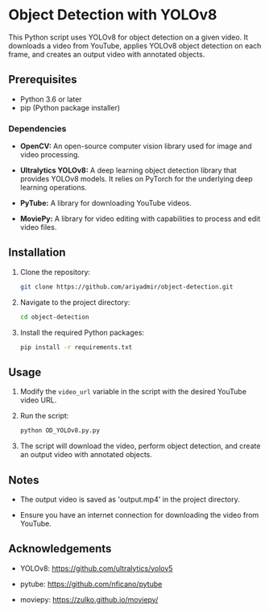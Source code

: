 # Object Detection with YOLOv8

This Python script uses YOLOv8 for object detection on a given video. It downloads a video from YouTube, applies YOLOv8 object detection on each frame, and creates an output video with annotated objects.

## Prerequisites

- Python 3.6 or later
- pip (Python package installer)

### Dependencies

- **OpenCV:** An open-source computer vision library used for image and video processing.
  
- **Ultralytics YOLOv8:** A deep learning object detection library that provides YOLOv8 models. It relies on PyTorch for the underlying deep learning operations.

- **PyTube:** A library for downloading YouTube videos.

- **MoviePy:** A library for video editing with capabilities to process and edit video files.


  

## Installation

1. Clone the repository:

    ```bash
    git clone https://github.com/ariyadmir/object-detection.git
    ```

2. Navigate to the project directory:

    ```bash
    cd object-detection
    ```

3. Install the required Python packages:

    ```bash
    pip install -r requirements.txt
    ```

## Usage

1. Modify the `video_url` variable in the script with the desired YouTube video URL.

2. Run the script:

    ```bash
    python OD_YOLOv8.py.py
    ```

3. The script will download the video, perform object detection, and create an output video with annotated objects.

## Notes

- The output video is saved as 'output.mp4' in the project directory.

- Ensure you have an internet connection for downloading the video from YouTube.

## Acknowledgements

- YOLOv8: https://github.com/ultralytics/yolov5

- pytube: https://github.com/nficano/pytube

- moviepy: https://zulko.github.io/moviepy/


